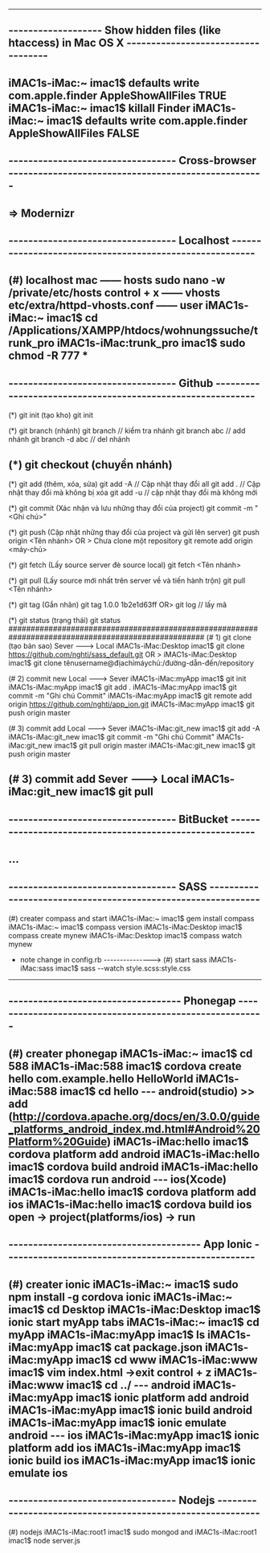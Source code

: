 -----------------------------------------------------------------------------------------------------
------------------- Show hidden files (like htaccess) in Mac OS X -----------------------------------
-----------------------------------------------------------------------------------------------------
iMAC1s-iMac:~ imac1$ defaults write com.apple.finder AppleShowAllFiles TRUE
iMAC1s-iMac:~ imac1$ killall Finder
iMAC1s-iMac:~ imac1$ defaults write com.apple.finder AppleShowAllFiles FALSE
-----------------------------------------------------------------------------------------------------
---------------------------------- Cross-browser ----------------------------------------------------
-----------------------------------------------------------------------------------------------------
<!--[if lt IE 9]>
   <link rel="stylesheet" type="text/css" media="screen" href="css/lt.ie.9.css" />
<![endif]-->

=> Modernizr
-----------------------------------------------------------------------------------------------------
---------------------------------- Localhost --------------------------------------------------------
-----------------------------------------------------------------------------------------------------
(#) localhost mac
—— hosts
sudo nano -w /private/etc/hosts
control + x
—— vhosts
etc/extra/httpd-vhosts.conf
—— user
iMAC1s-iMac:~ imac1$ cd /Applications/XAMPP/htdocs/wohnungssuche/trunk_pro
iMAC1s-iMac:trunk_pro imac1$ sudo chmod -R 777 *
-----------------------------------------------------------------------------------------------------
---------------------------------- Github -----------------------------------------------------------
-----------------------------------------------------------------------------------------------------
(*) git init (tạo kho)
	git init

(*) git branch (nhánh)
	git branch        // kiểm tra nhánh
	git branch abc    // add nhánh
	git branch -d abc // del nhánh

(*) git checkout (chuyển nhánh)
-----

(*) git add (thêm, xóa, sửa)
	git add -A         // Cập nhật thay đổi all
	git add .          // Cập nhật thay đổi mà không bị xóa
	git add -u		   // cập nhật thay đổi mà không mới

(*) git commit (Xác nhận và lưu những thay đổi của project)
	git commit -m "<Ghi chú>"

(*) git push  (Cập nhật những thay đổi của project và gửi lên server)
	git push origin <Tên nhánh>
OR >  Chưa clone một repository
	git remote add origin <máy-chủ>

(*) git fetch (Lấy source server đè source local)
	git fetch <Tên nhánh>

(*) git pull (Lấy source mới nhất trên server về và tiến hành trộn)
	git pull <Tên nhánh>

(*) git tag (Gắn nhãn)
	git tag 1.0.0 1b2e1d63ff
OR>
	git log            // lấy mã 

(*) git status (trạng thái)
	git status
####################################################################################################
(# 1) git clone (tạo bản sao) Sever ---> Local
iMAC1s-iMac:Desktop imac1$ git clone https://github.com/nghti/sass_default.git
OR >
iMAC1s-iMac:Desktop imac1$ git clone tênusername@địachỉmáychủ:/đường-dẫn-đến/repository

(# 2) commit new Local ---> Sever
iMAC1s-iMac:myApp imac1$ git init
iMAC1s-iMac:myApp imac1$ git add .
iMAC1s-iMac:myApp imac1$ git commit -m "Ghi chú Commit"
	iMAC1s-iMac:myApp imac1$ git remote add origin https://github.com/nghti/app_ion.git
iMAC1s-iMac:myApp imac1$ git push origin master

(# 3) commit add Local ---> Sever
iMAC1s-iMac:git_new imac1$ git add -A
iMAC1s-iMac:git_new imac1$ git commit -m "Ghi chú Commit"
iMAC1s-iMac:git_new imac1$ git pull origin master
iMAC1s-iMac:git_new imac1$ git push origin master

(# 3) commit add Sever ---> Local
iMAC1s-iMac:git_new imac1$ git pull
-----------------------------------------------------------------------------------------------------
---------------------------------- BitBucket --------------------------------------------------------
-----------------------------------------------------------------------------------------------------
...
-----------------------------------------------------------------------------------------------------
---------------------------------- SASS -------------------------------------------------------------
-----------------------------------------------------------------------------------------------------
(#) creater compass and start
iMAC1s-iMac:~ imac1$ gem install compass
iMAC1s-iMac:~ imac1$ compass version
iMAC1s-iMac:Desktop imac1$ compass create mynew
iMAC1s-iMac:Desktop imac1$ compass watch mynew
* note change in config.rb
--------------->
(#) start sass
iMAC1s-iMac:sass imac1$ sass --watch style.scss:style.css
-----------------------------------------------------------------------------------------------------
----------------------------------- Phonegap --------------------------------------------------------
-----------------------------------------------------------------------------------------------------
(#) creater phonegap
iMAC1s-iMac:~ imac1$ cd 588
iMAC1s-iMac:588 imac1$ cordova create hello com.example.hello HelloWorld
iMAC1s-iMac:588 imac1$ cd hello 
--- android(studio) >> add (http://cordova.apache.org/docs/en/3.0.0/guide_platforms_android_index.md.html#Android%20Platform%20Guide)
iMAC1s-iMac:hello imac1$ cordova platform add android
iMAC1s-iMac:hello imac1$ cordova build android
iMAC1s-iMac:hello imac1$ cordova run android
--- ios(Xcode)
iMAC1s-iMac:hello imac1$ cordova platform add ios
iMAC1s-iMac:hello imac1$ cordova build ios
open -> project(platforms/ios) -> run
-----------------------------------------------------------------------------------------------------
--------------------------------------- App Ionic ---------------------------------------------------
-----------------------------------------------------------------------------------------------------
(#) creater ionic
iMAC1s-iMac:~ imac1$ sudo npm install -g cordova ionic
iMAC1s-iMac:~ imac1$ cd Desktop
iMAC1s-iMac:Desktop imac1$ ionic start myApp tabs
iMAC1s-iMac:~ imac1$ cd myApp
iMAC1s-iMac:myApp imac1$ ls
iMAC1s-iMac:myApp imac1$ cat package.json
iMAC1s-iMac:myApp imac1$ cd www
iMAC1s-iMac:www imac1$ vim index.html
->exit control + z
iMAC1s-iMac:www imac1$ cd ../
--- android
iMAC1s-iMac:myApp imac1$ ionic platform add android
iMAC1s-iMac:myApp imac1$ ionic build android
iMAC1s-iMac:myApp imac1$ ionic emulate android
--- ios
iMAC1s-iMac:myApp imac1$ ionic platform add ios
iMAC1s-iMac:myApp imac1$ ionic build ios
iMAC1s-iMac:myApp imac1$ ionic emulate ios
-----------------------------------------------------------------------------------------------------
---------------------------------- Nodejs -----------------------------------------------------------
-----------------------------------------------------------------------------------------------------
(#) nodejs
iMAC1s-iMac:root1 imac1$ sudo mongod
and
iMAC1s-iMac:root1 imac1$ node server.js
